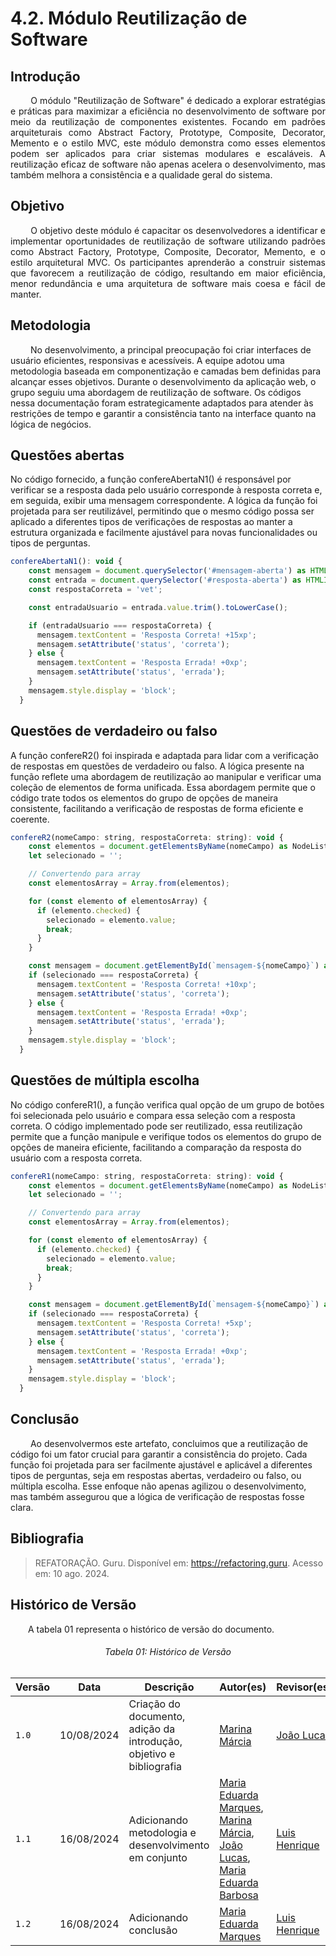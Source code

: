 # 4.2. Módulo Reutilização de Software

## **Introdução**

<p align="justify">
&emsp;&emsp; O módulo "Reutilização de Software" é dedicado a explorar estratégias e práticas para maximizar a eficiência no desenvolvimento de software por meio da reutilização de componentes existentes. Focando em padrões arquiteturais como Abstract Factory, Prototype, Composite, Decorator, Memento e o estilo MVC, este módulo demonstra como esses elementos podem ser aplicados para criar sistemas modulares e escaláveis. A reutilização eficaz de software não apenas acelera o desenvolvimento, mas também melhora a consistência e a qualidade geral do sistema.
</p> 

## **Objetivo**

<p align="justify">
&emsp;&emsp; O objetivo deste módulo é capacitar os desenvolvedores a identificar e implementar oportunidades de reutilização de software utilizando padrões como Abstract Factory, Prototype, Composite, Decorator, Memento, e o estilo arquitetural MVC. Os participantes aprenderão a construir sistemas que favorecem a reutilização de código, resultando em maior eficiência, menor redundância e uma arquitetura de software mais coesa e fácil de manter.
</p>

## **Metodologia**

&emsp;&emsp; No desenvolvimento, a principal preocupação foi criar interfaces de usuário eficientes, responsivas e acessíveis. A equipe adotou uma metodologia baseada em componentização e camadas bem definidas para alcançar esses objetivos. Durante o desenvolvimento da aplicação web, o grupo seguiu uma abordagem de reutilização de software. Os códigos nessa documentação foram estrategicamente adaptados para atender às restrições de tempo e garantir a consistência tanto na interface quanto na lógica de negócios.



## **Questões abertas**

No código fornecido, a função confereAbertaN1() é responsável por verificar se a resposta dada pelo usuário corresponde à resposta correta e, em seguida, exibir uma mensagem correspondente. A lógica da função foi projetada para ser reutilizável, permitindo que o mesmo código possa ser aplicado a diferentes tipos de verificações de respostas ao manter a estrutura organizada e facilmente ajustável para novas funcionalidades ou tipos de perguntas.

```js
confereAbertaN1(): void {
    const mensagem = document.querySelector('#mensagem-aberta') as HTMLElement;
    const entrada = document.querySelector('#resposta-aberta') as HTMLInputElement;
    const respostaCorreta = 'vet'; 

    const entradaUsuario = entrada.value.trim().toLowerCase();

    if (entradaUsuario === respostaCorreta) {
      mensagem.textContent = 'Resposta Correta! +15xp';
      mensagem.setAttribute('status', 'correta');
    } else {
      mensagem.textContent = 'Resposta Errada! +0xp';
      mensagem.setAttribute('status', 'errada');
    }
    mensagem.style.display = 'block';
  }
```


## **Questões de verdadeiro ou falso**

A função confereR2() foi inspirada e adaptada para lidar com a verificação de respostas em questões de verdadeiro ou falso. A lógica presente na função reflete uma abordagem de reutilização ao manipular e verificar uma coleção de elementos de forma unificada. Essa abordagem permite que o código trate todos os elementos do grupo de opções de maneira consistente, facilitando a verificação de respostas de forma eficiente e coerente.

```js
confereR2(nomeCampo: string, respostaCorreta: string): void {
    const elementos = document.getElementsByName(nomeCampo) as NodeListOf<HTMLInputElement>;
    let selecionado = '';

    // Convertendo para array
    const elementosArray = Array.from(elementos);

    for (const elemento of elementosArray) {
      if (elemento.checked) {
        selecionado = elemento.value;
        break;
      }
    }

    const mensagem = document.getElementById(`mensagem-${nomeCampo}`) as HTMLElement;
    if (selecionado === respostaCorreta) {
      mensagem.textContent = 'Resposta Correta! +10xp';
      mensagem.setAttribute('status', 'correta');
    } else {
      mensagem.textContent = 'Resposta Errada! +0xp';
      mensagem.setAttribute('status', 'errada');
    }
    mensagem.style.display = 'block';
  }
```


## **Questões de múltipla escolha**

No código confereR1(), a função verifica qual opção de um grupo de botões foi selecionada pelo usuário e compara essa seleção com a resposta correta. O código implementado pode ser reutilizado, essa reutilização permite que a função manipule e verifique todos os elementos do grupo de opções de maneira eficiente, facilitando a comparação da resposta do usuário com a resposta correta.

```js
confereR1(nomeCampo: string, respostaCorreta: string): void {
    const elementos = document.getElementsByName(nomeCampo) as NodeListOf<HTMLInputElement>;
    let selecionado = '';

    // Convertendo para array
    const elementosArray = Array.from(elementos);

    for (const elemento of elementosArray) {
      if (elemento.checked) {
        selecionado = elemento.value;
        break;
      }
    }

    const mensagem = document.getElementById(`mensagem-${nomeCampo}`) as HTMLElement;
    if (selecionado === respostaCorreta) {
      mensagem.textContent = 'Resposta Correta! +5xp';
      mensagem.setAttribute('status', 'correta');
    } else {
      mensagem.textContent = 'Resposta Errada! +0xp';
      mensagem.setAttribute('status', 'errada');
    }
    mensagem.style.display = 'block';
  }
```

## **Conclusão**

&emsp;&emsp; Ao desenvolvermos este artefato, concluimos que a reutilização de código foi um fator crucial para garantir a consistência do projeto. Cada função foi projetada para ser facilmente ajustável e aplicável a diferentes tipos de perguntas, seja em respostas abertas, verdadeiro ou falso, ou múltipla escolha. Esse enfoque não apenas agilizou o desenvolvimento, mas também assegurou que a lógica de verificação de respostas fosse clara. 

## **Bibliografia**

> REFATORAÇÃO. Guru. Disponível em: https://refactoring.guru. Acesso em: 10 ago. 2024.

## **Histórico de Versão**
<p align="justify">
&emsp;&emsp;A tabela 01 representa o histórico de versão do documento.
</p>

<h6 align="center">Tabela 01: Histórico de Versão</h6>
<div align="center">

| Versão | Data       | Descrição            | Autor(es)                                           | Revisor(es) |
| ------ | ---------- | -------------------- | --------------------------------------------------- | ----------- |
| `1.0`  | 10/08/2024 | Criação do documento, adição da introdução, objetivo e bibliografia | [Marina Márcia](https://github.com/The-Boss-Nina)    | [João Lucas](https://github.com/Jlmsousa) |
| `1.1`  | 16/08/2024 | Adicionando metodologia e desenvolvimento em conjunto | [Maria Eduarda Marques](https://github.com/EduardaSMarques), [Marina Márcia](https://github.com/The-Boss-Nina),  [João Lucas](https://github.com/Jlmsousa), [Maria Eduarda Barbosa](https://github.com/Madu01)  | [Luis Henrique](https://github.com/LuisHenrrique)  |
| `1.2`  | 16/08/2024 | Adicionando conclusão | [Maria Eduarda Marques](https://github.com/EduardaSMarques) | [Luis Henrique](https://github.com/LuisHenrrique)  |


